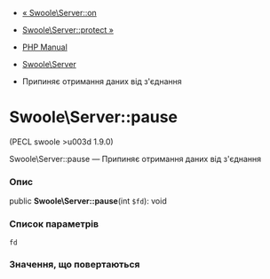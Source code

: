 - [« Swoole\Server::on](swoole-server.on.md)
- [Swoole\Server::protect »](swoole-server.protect.md)

- [PHP Manual](index.md)
- [Swoole\Server](class.swoole-server.md)
- Припиняє отримання даних від з'єднання

# Swoole\Server::pause

(PECL swoole \>u003d 1.9.0)

Swoole\Server::pause — Припиняє отримання даних від з'єднання

### Опис

public **Swoole\Server::pause**(int `$fd`): void

### Список параметрів

`fd`

### Значення, що повертаються
